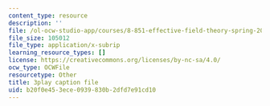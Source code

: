 ```yaml
---
content_type: resource
description: ''
file: /ol-ocw-studio-app/courses/8-851-effective-field-theory-spring-2013/b20f0e453ece0939830b2dfd7e91cd10_WB8r7CU7clk.srt
file_size: 105012
file_type: application/x-subrip
learning_resource_types: []
license: https://creativecommons.org/licenses/by-nc-sa/4.0/
ocw_type: OCWFile
resourcetype: Other
title: 3play caption file
uid: b20f0e45-3ece-0939-830b-2dfd7e91cd10
---
```

